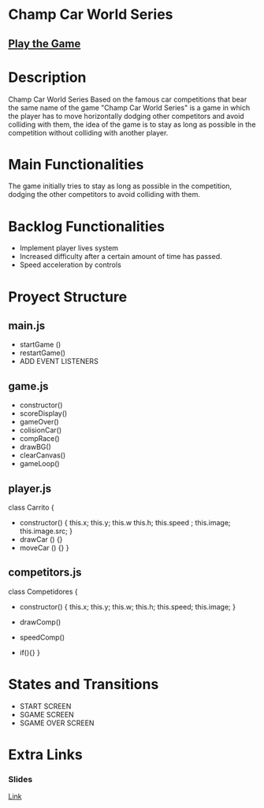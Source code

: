 # Champ Car World Series

## [Play the Game](https://mariogrodriguez28.github.io/champ-car-world-series/)

# Description

Champ Car World Series Based on the famous car competitions that bear the same name of the game "Champ Car World Series" is a game in which the player has to move horizontally dodging other competitors and avoid colliding with them, the idea of the game is to stay as long as possible in the competition without colliding with another player.

# Main Functionalities

The game initially tries to stay as long as possible in the competition, dodging the other competitors to avoid colliding with them.

# Backlog Functionalities

- Implement player lives system
- Increased difficulty after a certain amount of time has passed.
- Speed acceleration by controls

# Proyect Structure

## main.js

- startGame ()
- restartGame()
- ADD EVENT LISTENERS

## game.js

- constructor()
- scoreDisplay()
- gameOver()
- colisionCar()
- compRace()
- drawBG()
- clearCanvas()
- gameLoop()

## player.js

class Carrito {

- constructor() {
  this.x;
  this.y;
  this.w
  this.h;
  this.speed ;
  this.image;
  this.image.src;
  }
- drawCar () {}
- moveCar () {}
  }

## competitors.js

class Competidores {

- constructor() {
  this.x;
  this.y;
  this.w;
  this.h;
  this.speed;
  this.image;
  }

- drawComp()
- speedComp()
- if(){}
  }

# States and Transitions

- START SCREEN
- SGAME SCREEN
- SGAME OVER SCREEN

# Extra Links

### Slides

[Link](www.your-url-here.com)
